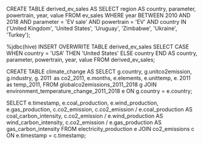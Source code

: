CREATE TABLE derived_ev_sales AS
SELECT
  region AS country,
  parameter,
  powertrain,
  year,
  value
FROM
  ev_sales
WHERE
  year BETWEEN 2010 AND 2018
  AND parameter = 'EV sale'
  AND powertrain = 'EV'
  AND country IN ('United Kingdom', 'United States', 'Uruguay', 'Zimbabwe', 'Ukraine', 'Turkey');

%jdbc(hive)
INSERT OVERWRITE TABLE derived_ev_sales
SELECT
    CASE
        WHEN country = 'USA' THEN 'United States'
        ELSE country
    END AS country,
    parameter,
    powertrain,
    year,
    value
FROM
  derived_ev_sales;


CREATE TABLE climate_change AS
SELECT 
    g.country, 
    g.unitco2emission, 
    g.industry,
    g.⁠ 2011 ⁠ as co2_2011,
    e.months, 
    e.elements, 
    e.unittemp,
    e.⁠ 2011 ⁠ as temp_2011,
FROM 
    globalco2emissions_2011_2018 g
JOIN 
    environment_temperature_change_2011_2018 e ON g.country = e.country;


SELECT
  e.timestamp,
  e.coal_production,
  e.wind_production,
  e.gas_production,
  c.co2_emission,
  c.co2_emission / e.coal_production AS coal_carbon_intensity,
  c.co2_emission / e.wind_production AS wind_carbon_intensity,
  c.co2_emission / e.gas_production AS gas_carbon_intensity
FROM
  electricity_production e
JOIN
  co2_emissions c ON e.timestamp = c.timestamp;